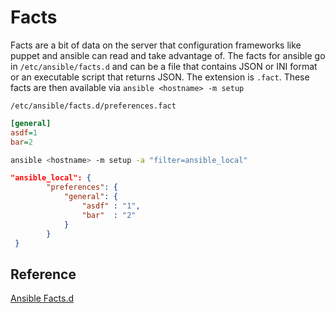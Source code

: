 # Facts

Facts are a bit of data on the server that configuration frameworks like puppet and ansible can read and take advantage of.  The facts for ansible go in `/etc/ansible/facts.d` and can be a file that contains JSON or INI format or an executable script that returns JSON.  The extension is `.fact`. These facts are then available via `ansible <hostname> -m setup`

`/etc/ansible/facts.d/preferences.fact`
```ini
[general]
asdf=1
bar=2
```

```bash
ansible <hostname> -m setup -a "filter=ansible_local"
```

```json
"ansible_local": {
        "preferences": {
            "general": {
                "asdf" : "1",
                "bar"  : "2"
            }
        }
 }
```

## Reference
[Ansible Facts.d](https://docs.ansible.com/ansible/latest/user_guide/playbooks_variables.html#local-facts-facts-d)